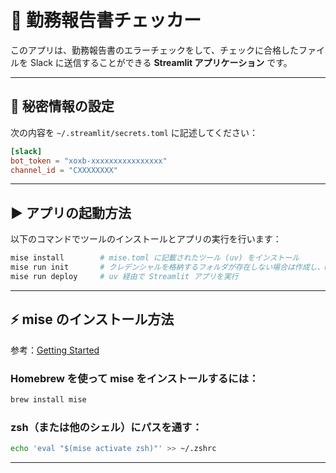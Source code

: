 # 📇 勤務報告書チェッカー

このアプリは、勤務報告書のエラーチェックをして、チェックに合格したファイルを Slack に送信することができる **Streamlit アプリケーション** です。

---



## 🔐 秘密情報の設定

次の内容を `~/.streamlit/secrets.toml` に記述してください：

```toml
[slack]
bot_token = "xoxb-xxxxxxxxxxxxxxxx"
channel_id = "CXXXXXXXX"
```

---

## ▶️ アプリの起動方法

以下のコマンドでツールのインストールとアプリの実行を行います：

```bash
mise install        # mise.toml に記載されたツール (uv) をインストール
mise run init       # クレデンシャルを格納するフォルダが存在しない場合は作成し、uvを用いてパッケージの同期を行う
mise run deploy     # uv 経由で Streamlit アプリを実行
```

---

## ⚡ mise のインストール方法

参考：[Getting Started](https://mise.jdx.dev/getting-started.html)

### Homebrew を使って mise をインストールするには：

```bash
brew install mise
```

### zsh（または他のシェル）にパスを通す：

```bash
echo 'eval "$(mise activate zsh)"' >> ~/.zshrc
```

---